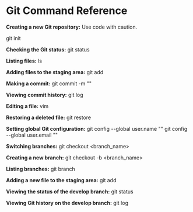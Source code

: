 # Git Command Reference

**Creating a new Git repository:**
Use code with caution.

git init


**Checking the Git status:**
git status


**Listing files:**
ls


**Adding files to the staging area:**
git add <filename>


**Making a commit:**
git commit -m "<message>"


**Viewing commit history:**
git log


**Editing a file:**
vim <filename>


**Restoring a deleted file:**
git restore <filename>


**Setting global Git configuration:**
git config --global user.name "<name>"
git config --global user.email "<email>"


**Switching branches:**
git checkout <branch_name>


**Creating a new branch:**
git checkout -b <branch_name>


**Listing branches:**
git branch


**Adding a new file to the staging area:**
git add <filename>


**Viewing the status of the develop branch:**
git status


**Viewing Git history on the develop branch:**
git log
